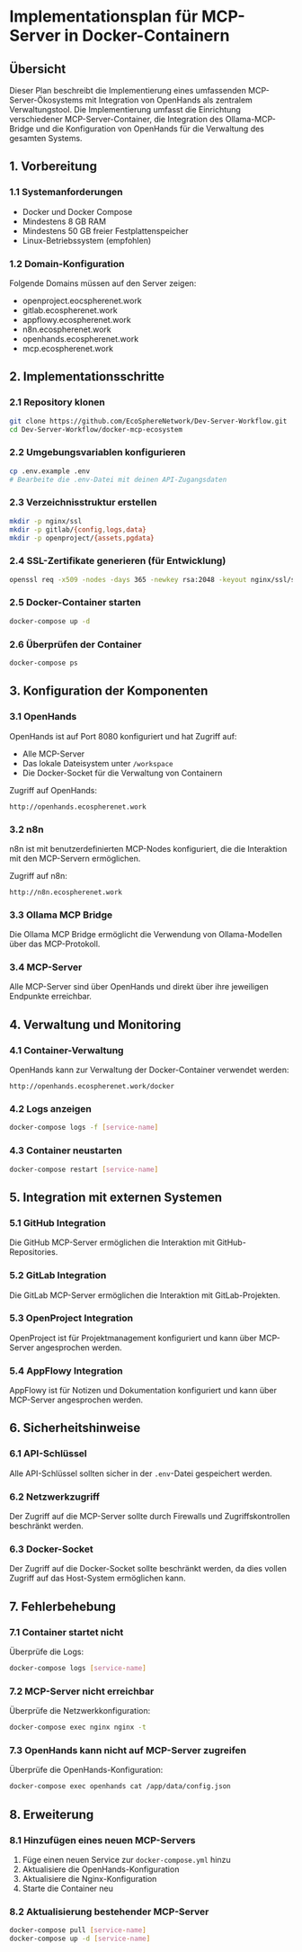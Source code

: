# Implementationsplan für MCP-Server in Docker-Containern

## Übersicht

Dieser Plan beschreibt die Implementierung eines umfassenden MCP-Server-Ökosystems mit Integration von OpenHands als zentralem Verwaltungstool. Die Implementierung umfasst die Einrichtung verschiedener MCP-Server-Container, die Integration des Ollama-MCP-Bridge und die Konfiguration von OpenHands für die Verwaltung des gesamten Systems.

## 1. Vorbereitung

### 1.1 Systemanforderungen

- Docker und Docker Compose
- Mindestens 8 GB RAM
- Mindestens 50 GB freier Festplattenspeicher
- Linux-Betriebssystem (empfohlen)

### 1.2 Domain-Konfiguration

Folgende Domains müssen auf den Server zeigen:
- openproject.eocspherenet.work
- gitlab.ecospherenet.work
- appflowy.ecospherenet.work
- n8n.ecospherenet.work
- openhands.ecospherenet.work
- mcp.ecospherenet.work

## 2. Implementationsschritte

### 2.1 Repository klonen

```bash
git clone https://github.com/EcoSphereNetwork/Dev-Server-Workflow.git
cd Dev-Server-Workflow/docker-mcp-ecosystem
```

### 2.2 Umgebungsvariablen konfigurieren

```bash
cp .env.example .env
# Bearbeite die .env-Datei mit deinen API-Zugangsdaten
```

### 2.3 Verzeichnisstruktur erstellen

```bash
mkdir -p nginx/ssl
mkdir -p gitlab/{config,logs,data}
mkdir -p openproject/{assets,pgdata}
```

### 2.4 SSL-Zertifikate generieren (für Entwicklung)

```bash
openssl req -x509 -nodes -days 365 -newkey rsa:2048 -keyout nginx/ssl/server.key -out nginx/ssl/server.crt
```

### 2.5 Docker-Container starten

```bash
docker-compose up -d
```

### 2.6 Überprüfen der Container

```bash
docker-compose ps
```

## 3. Konfiguration der Komponenten

### 3.1 OpenHands

OpenHands ist auf Port 8080 konfiguriert und hat Zugriff auf:
- Alle MCP-Server
- Das lokale Dateisystem unter `/workspace`
- Die Docker-Socket für die Verwaltung von Containern

Zugriff auf OpenHands:
```
http://openhands.ecospherenet.work
```

### 3.2 n8n

n8n ist mit benutzerdefinierten MCP-Nodes konfiguriert, die die Interaktion mit den MCP-Servern ermöglichen.

Zugriff auf n8n:
```
http://n8n.ecospherenet.work
```

### 3.3 Ollama MCP Bridge

Die Ollama MCP Bridge ermöglicht die Verwendung von Ollama-Modellen über das MCP-Protokoll.

### 3.4 MCP-Server

Alle MCP-Server sind über OpenHands und direkt über ihre jeweiligen Endpunkte erreichbar.

## 4. Verwaltung und Monitoring

### 4.1 Container-Verwaltung

OpenHands kann zur Verwaltung der Docker-Container verwendet werden:

```
http://openhands.ecospherenet.work/docker
```

### 4.2 Logs anzeigen

```bash
docker-compose logs -f [service-name]
```

### 4.3 Container neustarten

```bash
docker-compose restart [service-name]
```

## 5. Integration mit externen Systemen

### 5.1 GitHub Integration

Die GitHub MCP-Server ermöglichen die Interaktion mit GitHub-Repositories.

### 5.2 GitLab Integration

Die GitLab MCP-Server ermöglichen die Interaktion mit GitLab-Projekten.

### 5.3 OpenProject Integration

OpenProject ist für Projektmanagement konfiguriert und kann über MCP-Server angesprochen werden.

### 5.4 AppFlowy Integration

AppFlowy ist für Notizen und Dokumentation konfiguriert und kann über MCP-Server angesprochen werden.

## 6. Sicherheitshinweise

### 6.1 API-Schlüssel

Alle API-Schlüssel sollten sicher in der `.env`-Datei gespeichert werden.

### 6.2 Netzwerkzugriff

Der Zugriff auf die MCP-Server sollte durch Firewalls und Zugriffskontrollen beschränkt werden.

### 6.3 Docker-Socket

Der Zugriff auf die Docker-Socket sollte beschränkt werden, da dies vollen Zugriff auf das Host-System ermöglichen kann.

## 7. Fehlerbehebung

### 7.1 Container startet nicht

Überprüfe die Logs:
```bash
docker-compose logs [service-name]
```

### 7.2 MCP-Server nicht erreichbar

Überprüfe die Netzwerkkonfiguration:
```bash
docker-compose exec nginx nginx -t
```

### 7.3 OpenHands kann nicht auf MCP-Server zugreifen

Überprüfe die OpenHands-Konfiguration:
```bash
docker-compose exec openhands cat /app/data/config.json
```

## 8. Erweiterung

### 8.1 Hinzufügen eines neuen MCP-Servers

1. Füge einen neuen Service zur `docker-compose.yml` hinzu
2. Aktualisiere die OpenHands-Konfiguration
3. Aktualisiere die Nginx-Konfiguration
4. Starte die Container neu

### 8.2 Aktualisierung bestehender MCP-Server

```bash
docker-compose pull [service-name]
docker-compose up -d [service-name]
```